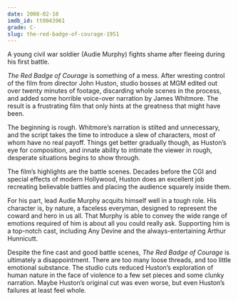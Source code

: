```yaml
---
date: 2008-02-10
imdb_id: tt0043961
grade: C-
slug: the-red-badge-of-courage-1951
---
```


A young civil war soldier (Audie Murphy) fights shame after fleeing during his first battle.

_The Red Badge of Courage_ is something of a mess. After wresting control of the film from director John Huston, studio bosses at MGM edited out over twenty minutes of footage, discarding whole scenes in the process, and added some horrible voice-over narration by James Whitmore. The result is a frustrating film that only hints at the greatness that might have been.

The beginning is rough. Whitmore’s narration is stilted and unnecessary, and the script takes the time to introduce a slew of characters, most of whom have no real payoff. Things get better gradually though, as Huston’s eye for composition, and innate ability to intimate the viewer in rough, desperate situations begins to show through.

The film’s highlights are the battle scenes. Decades before the CGI and special effects of modern Hollywood, Huston does an excellent job recreating believable battles and placing the audience squarely inside them.

For his part, lead Audie Murphy acquits himself well in a tough role. His character is, by nature, a faceless everyman, designed to represent the coward and hero in us all. That Murphy is able to convey the wide range of emotions required of him is about all you could really ask. Supporting him is a top-notch cast, including Any Devine and the always-entertaining Arthur Hunnicutt.

Despite the fine cast and good battle scenes, _The Red Badge of Courage_ is ultimately a disappointment. There are too many loose threads, and too little emotional substance. The studio cuts reduced Huston’s exploration of human nature in the face of violence to a few set pieces and some clunky narration. Maybe Huston’s original cut was even worse, but even Huston’s failures at least feel whole.
